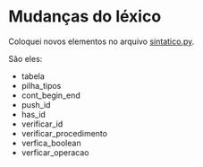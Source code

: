 # Mudanças do léxico

Coloquei novos elementos no arquivo [sintatico.py](src/sintatico.py).

São eles:
- tabela
- pilha_tipos
- cont_begin_end
- push_id
- has_id
- verificar_id
- verificar_procedimento
- verfica_boolean
- verficar_operacao

<!-- Eles são usados no [arquivo análogo de vinícius](https://github.com/Vnicius/pascal-compiler/blob/master/analisadorSintaticoSemantico/SyntaxSemanticAnalyzer.py).
O que falta ser feito é identificar onde eles são usados e adaptar ao meu programa pra usar tbm -->


<!-- 
Para fazer as buscas
(tabela|pilha_tipos|cont_begin_end|push_id|has_id|verificar_id|verificar_procedimento|verfica_boolean|verficar_operacao) -->